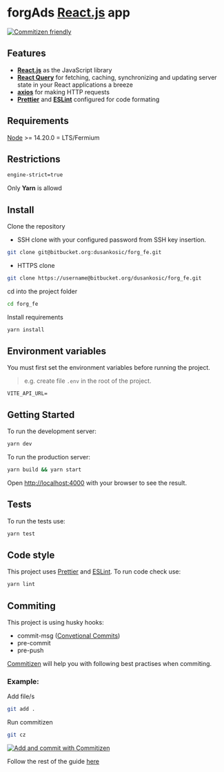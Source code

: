 # forgAds [React.js](https://reactjs.org/) app

[![Commitizen friendly](https://img.shields.io/badge/commitizen-friendly-brightgreen.svg)](http://commitizen.github.io/cz-cli/)

## Features

-   **[React.js](https://reactjs.org/)** as the JavaScript library
-   **[React Query](https://react-query-v3.tanstack.com/overview)** for fetching, caching, synchronizing and updating server state in your React applications a breeze
-   **[axios](https://github.com/axios/axios)** for making HTTP requests
-   **[Prettier](https://prettier.io/)** and **[ESLint](https://eslint.org/)** configured for code formating

## Requirements

[Node](https://nodejs.org/) >= 14.20.0 = LTS/Fermium

## Restrictions

```bash
engine-strict=true
```

Only <b>Yarn</b> is allowd

## Install

Clone the repository

-   SSH clone with your configured password from SSH key insertion.

```bash
git clone git@bitbucket.org:dusankosic/forg_fe.git
```

-   HTTPS clone

```bash
git clone https://username@bitbucket.org/dusankosic/forg_fe.git
```

cd into the project folder

```bash
cd forg_fe
```

Install requirements

```bash
yarn install
```

## Environment variables

You must first set the environment variables before running the project.

> e.g. create file `.env` in the root of the project.

```
VITE_API_URL=
```

## Getting Started

To run the development server:

```bash
yarn dev
```

To run the production server:

```bash
yarn build && yarn start
```

Open [http://localhost:4000](http://localhost:4000) with your browser to see the result.

## Tests

To run the tests use:

```bash
yarn test
```

## Code style

This project uses [Prettier](https://prettier.io/) and [ESLint](https://eslint.org/). To run code check use:

```bash
yarn lint
```

## Commiting

This project is using husky hooks:

-   commit-msg ([Convetional Commits](https://www.conventionalcommits.org/en/v1.0.0/))
-   pre-commit
-   pre-push

[Commitizen](https://github.com/commitizen/cz-cli) will help you with following best practises when commiting.

### Example:

Add file/s

```bash
git add .
```

Run commitizen

```bash
git cz
```

[![Add and commit with Commitizen](https://github.com/commitizen/cz-cli/raw/master/meta/screenshots/add-commit.png)](https://github.com/commitizen/cz-cli/raw/master/meta/screenshots/add-commit.png)

Follow the rest of the guide [here](https://github.com/commitizen/cz-cli)
